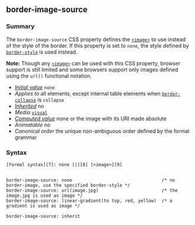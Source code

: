 ## border-image-source

### Summary

The `border-image-source` CSS property defines the [`<image>`][0] to use instead of the style of the border. If this property is set to `none`, the style defined by [`border-style`][1] is used instead.

**Note:** Though any [`<image>`][0] can be used with this CSS property, browser support is still limited and some browsers support only images defined using the `url()` functional notation.

* _[Initial value][2]_ `none` 
* _Applies to_ all elements, except internal table elements when [`border-collapse`][3] is `collapse` 
* _[Inherited][4]_ no 
* _Media_ [`visual`][5] 
* _[Computed value][6]_ none or the image with its URI made absolute 
* _Animatable_ no 
* _Canonical order_ the unique non-ambiguous order defined by the formal grammar

### Syntax

    [Formal syntax][7]: none [|][8] [<image>][9] 
    

    border-image-source: none                                  /* no border-image, use the specified border-style */
    border-image-source: url(image.jpg)                        /* the image.jpg is used as image */
    border-image-source: linear-gradient(to top, red, yellow)  /* a gradient is used as image */
    
    border-image-source: inherit
    



[0]: https://developer.mozilla.org/en/docs/Web/CSS/image
[1]: https://developer.mozilla.org/en/docs/Web/CSS/border-style
[2]: https://developer.mozilla.org/en/docs/CSS/initial_value
[3]: https://developer.mozilla.org/en/docs/Web/CSS/border-collapse
[4]: https://developer.mozilla.org/en/docs/CSS/inheritance
[5]: https://developer.mozilla.org/en/docs/CSS/@media#Media_groups
[6]: https://developer.mozilla.org/en/docs/CSS/computed_value
[7]: https://developer.mozilla.org/en/docs/CSS/Value_definition_syntax "CSS/Value_definition_syntax"
[8]: https://developer.mozilla.org/en/docs/CSS/Value_definition_syntax#Single_bar "Single bar: the two entities are optional, but exactly one must be present."
[9]: https://developer.mozilla.org/en/docs/CSS/image